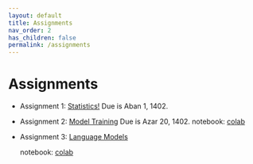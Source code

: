 ```yaml
---
layout: default
title: Assignments
nav_order: 2
has_children: false
permalink: /assignments
---
```


# Assignments

- Assignment 1: [Statistics!](assignment_1.pdf) Due is Aban 1, 1402.

- Assignment 2: [Model Training](./assignment_2.pdf) Due is Azar 20, 1402.
  notebook: [colab](https://colab.research.google.com/drive/1-PzZXMAVF5o6CJH0rlo3fY8vA0TWzGeI?usp=sharing)


- Assignment 3: [Language Models](./assignment_3.pdf)

    notebook: [colab](https://colab.research.google.com/drive/1oOMsLh7l_DmtVArkLwQDxeCD9rif7mTZ?usp=sharing)
